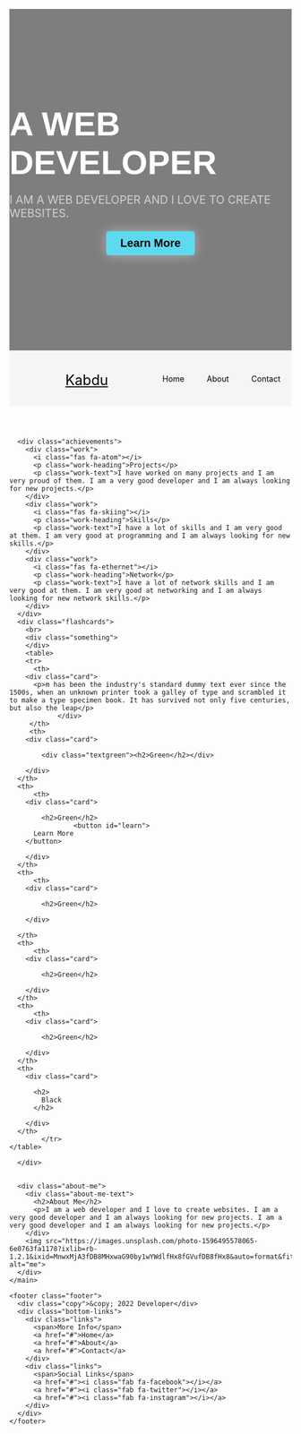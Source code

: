   <!DOCTYPE html>
  <html lang="en">

  <head>
    <meta charset="UTF-8">
    <meta name="viewport" content="width=device-width, initial-scale=1.0">
    <title>Simple HTML HomePage</title>
    <link rel="stylesheet" href="https://cdnjs.cloudflare.com/ajax/libs/font-awesome/5.15.3/css/all.min.css">
    <style>
      @import url('https://fonts.googleapis.com/css2?family=Sriracha&display=swap');

      body {
        margin: 0;
        box-sizing: border-box;
      }

      /* CSS for header */
      .header {
        display: flex;
        justify-content: space-between;
        align-items: center;
        background-color: #f5f5f5;
        position: -webkit-header;
        position:sticky;
        height: 100px;
      top:0;
      width:100%;
      z-index:100;
      }

      .kabdu {
        font-size: 25px;
        font-family: 'Sriracha', cursive;
        color: #000;
        text-decoration: none;
        margin-left: 50px;
      }

      .nav-items {
        display: flex;
        justify-content: space-around;
        align-items: center;
        background-color: #f5f5f5;
        
      }

      .nav-items a {
        text-decoration: none;
        color: #000;
        padding: 35px 20px;
      }

      /* CSS for main element */
      .intro {
        display: flex;
        flex-direction: column;
        justify-content: center;
        align-items: center;
        width: 100%;
        height: 610px;
        background: linear-gradient(to bottom, rgba(0.5, 0, 0, 0.5) 0%, rgba(0, 0, 0, 0.5) 100%), url("https://images.unsplash.com/photo-1587620962725-abab7fe55159?ixlib=rb-1.2.1&ixid=MnwxMjA3fDB8MHxwaG90by1wYWdlfHx8fGVufDB8fHx8&auto=format&fit=crop&w=1031&q=80");
        background-size: cover;
        background-position: center;
        background-repeat: no-repeat;
      }

      .intro h1 {
        font-family: sans-serif;
        font-size: 60px;
        color: #fff;
        font-weight: bold;
        text-transform: uppercase;
        margin: 0;
      }

      .intro p {
        font-size: 20px;
        color: #d1d1d1;
        text-transform: uppercase;
        margin: 20px 0;
      }

      .intro button {
        background-color: #5edaf0;
        color: #000;
        padding: 10px 25px;
        border: none;
        border-radius: 5px;
        font-size: 20px;
        font-weight: bold;
        cursor: pointer;
        box-shadow: 0px 0px 20px rgba(255, 255, 255, 0.4)
      }

      .achievements {
        display: flex;
        justify-content: space-around;
        align-items: center;
        padding: 40px 80px;
      }

      .achievements .work {
        display: flex;
        flex-direction: column;
        justify-content: center;
        align-items: center;
        padding: 0 40px;
      }

      .achievements .work i {
        width: fit-content;
        font-size: 50px;
        color: #333333;
        border-radius: 50%;
        border: 2px solid #333333;
        padding: 12px;
      }

      .achievements .work .work-heading {
        font-size: 20px;
        color: #333333;
        text-transform: uppercase;
        margin: 10px 0;
      }

      .achievements .work .work-text {
        font-size: 15px;
        color: #585858;
        margin: 10px 0;
      }

      .about-me {
        display: flex;
        justify-content: center;
        align-items: center;
        padding: 40px 80px;
        border-top: 2px solid #eeeeee;
      }

      .flashcards {
  display: flex;
  padding: 3rem;
  overflow-x: scroll;
}
.flashcards::-webkit-scrollbar {
  width: 10px;
  height: 10px;
}
.flashcards::-webkit-scrollbar-thumb {
  background: #201c29;
  border-radius: 10px;
  box-shadow: inset 2px 2px 2px hsla(0, 0%, 100%, 0.25),
    inset -2px -2px 2px rgba(0, 0, 0, 0.25);
}


      .about-me img {
        width: 500px;
        max-width: 100%;
        height: auto;
        border-radius: 10px;
      }

      .flashcards {
        background-color: #c7d5dc;
        padding-left: 350px;
      }
      .orange {
        background-color: orange;
        width: 200px;
        height: 300px;
        border-radius: 15px;
        z-index:2;
position:absolute:
      }
      .card:hover {
  transform: translateY(-1rem);
}
.card:focus-within ~ .card,
.card:hover ~ .card {
  transform: translateX(130px);
}
.card:not(:first-child) {
  margin-left: -130px;
}

      .test {
        margin-left:50px;
        background-color: whitesmoke;
        width: 100px;
        height: 35px;
        border-radius: 15px;
      }

    .green{
        background-color: greenyellow;
        width: 200px;
        height: 300px;
        border-radius: 15px;

}

.headingorange {
  background-color: white;
  border-radius: 15px;
  z-index: -1;
}

.black {
        background-color: black;
        width: 200px;
        height: 300px;
        border-radius: 15px;
}


      .about-me-text h2 {
        font-size: 30px;
        color: #333333;
        text-transform: uppercase;
        margin: 0;
      }

      .about-me-text p {
        font-size: 15px;
        color: #585858;
        margin: 10px 0;
      }

      /* CSS for footer */
      .footer {
        display: flex;
        justify-content: space-between;
        align-items: center;
        background-color: #302f49;
        padding: 40px 80px;
      }

      .footer .copy {
        color: #fff;
      }

      .bottom-links {
        display: flex;
        justify-content: space-around;
        align-items: center;
        padding: 40px 0;
      }

      .bottom-links .links {
        display: flex;
        flex-direction: column;
        justify-content: center;
        align-items: center;
        padding: 0 40px;
      }

      .bottom-links .links span {
        font-size: 20px;
        color: #fff;
        text-transform: uppercase;
        margin: 10px 0;
      }

      .bottom-links .links a {
        text-decoration: none;
        color: #a1a1a1;
        padding: 10px 20px;
      }

      .something {
        margin-top: 10px;
        z-index: -1;
      }
      .card {
  height: 350px;
  width: 400px;
  min-width: 250px;
  padding: 1.5rem;
  border-radius: 16px;
  background: #17141d;
  box-shadow: -1rem 0 3rem #000;
  display: flex;
  flex-direction: column;
  transition: 0.2s;
  margin: 0;
  scroll-snap-align: start;
  clear: both;
  position: relative;
}
.textgreen :hover{
   background: linear-gradient(90deg, #ff8a00, #e52e71);
  text-shadow: none;
  -webkit-text-fill-color: transparent;
  -webkit-background-clip: text;
  background-clip: text;
}
#learn {
  border-radius: 1px;
  border: solid;
  border-color: white;
  color: white;
  background-color: #17141d;
}

#learn :hover {
  border: solid;
  background-color: white;
  color: #17141d;
  transition: 0.5s;
}
    </style>
  </head>

  <body>
    <main>
      <div class="intro">
        <h1>A Web Developer</h1>
        <p>I am a web developer and I love to create websites.</p>
        <button>Learn More</button>
      </div>
       <header class="header">
      <a href="#" class="logo"><p class="kabdu" style="margin-bottom: 20px; margin-left: 100px;">Kabdu</p></a>
      <nav class="nav-items">
        <a href="#">Home</a>
        <a href="#">About</a>
        <a href="#">Contact</a>
      </nav>
    </header>

      <div class="achievements">
        <div class="work">
          <i class="fas fa-atom"></i>
          <p class="work-heading">Projects</p>
          <p class="work-text">I have worked on many projects and I am very proud of them. I am a very good developer and I am always looking for new projects.</p>
        </div>
        <div class="work">
          <i class="fas fa-skiing"></i>
          <p class="work-heading">Skills</p>
          <p class="work-text">I have a lot of skills and I am very good at them. I am very good at programming and I am always looking for new skills.</p>
        </div>
        <div class="work">
          <i class="fas fa-ethernet"></i>
          <p class="work-heading">Network</p>
          <p class="work-text">I have a lot of network skills and I am very good at them. I am very good at networking and I am always looking for new network skills.</p>
        </div>
      </div>
      <div class="flashcards">
        <br>
        <div class="something">
        </div>
        <table>
        <tr>  
          <th>
        <div class="card">
          <p>m has been the industry's standard dummy text ever since the 1500s, when an unknown printer took a galley of type and scrambled it to make a type specimen book. It has survived not only five centuries, but also the leap</p>
                </div>
         </th>
         <th>
        <div class="card">
          
            <div class="textgreen"><h2>Green</h2></div>
          
        </div>
      </th>
      <th>
          <th>
        <div class="card">
          
            <h2>Green</h2>
                    <button id="learn">
          Learn More
        </button>
          
        </div>
      </th>
      <th>
          <th>
        <div class="card">
          
            <h2>Green</h2>
          
        </div>

      </th>
      <th>
          <th>
        <div class="card">
          
            <h2>Green</h2>
          
        </div>
      </th>
      <th>
          <th>
        <div class="card">
          
            <h2>Green</h2>
          
        </div>
      </th>
      <th>
        <div class="card">
       
          <h2>
            Black
          </h2>
          
        </div>
      </th>
            </tr>
    </table>

      </div>


      <div class="about-me">
        <div class="about-me-text">
          <h2>About Me</h2>
          <p>I am a web developer and I love to create websites. I am a very good developer and I am always looking for new projects. I am a very good developer and I am always looking for new projects.</p>
        </div>
        <img src="https://images.unsplash.com/photo-1596495578065-6e0763fa1178?ixlib=rb-1.2.1&ixid=MnwxMjA3fDB8MHxwaG90by1wYWdlfHx8fGVufDB8fHx8&auto=format&fit=crop&w=871&q=80" alt="me">
      </div>
    </main>

    <footer class="footer">
      <div class="copy">&copy; 2022 Developer</div>
      <div class="bottom-links">
        <div class="links">
          <span>More Info</span>
          <a href="#">Home</a>
          <a href="#">About</a>
          <a href="#">Contact</a>
        </div>
        <div class="links">
          <span>Social Links</span>
          <a href="#"><i class="fab fa-facebook"></i></a>
          <a href="#"><i class="fab fa-twitter"></i></a>
          <a href="#"><i class="fab fa-instagram"></i></a>
        </div>
      </div>
    </footer>
  </body>

  </html>
